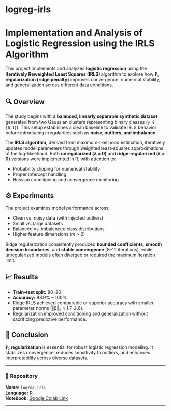 # logreg-irls
# Implementation and Analysis of Logistic Regression using the IRLS Algorithm

This project implements and analyzes **logistic regression** using the **Iteratively Reweighted Least Squares (IRLS)** algorithm to explore how **ℓ₂ regularization (ridge penalty)** improves convergence, numerical stability, and generalization across different data conditions.

## 🔍 Overview
The study begins with a **balanced, linearly separable synthetic dataset** generated from two Gaussian clusters representing binary classes (`y ∈ {0,1}`). This setup establishes a clean baseline to validate IRLS behavior before introducing irregularities such as **noise, outliers, and imbalance**.

The **IRLS algorithm**, derived from maximum-likelihood estimation, iteratively updates model parameters through weighted least-squares approximations of the log-likelihood. Both **unregularized (λ = 0)** and **ridge-regularized (λ > 0)** versions were implemented in R, with attention to:
- Probability clipping for numerical stability  
- Proper intercept handling  
- Hessian conditioning and convergence monitoring  

## ⚙️ Experiments
The project examines model performance across:
- Clean vs. noisy data (with injected outliers)  
- Small vs. large datasets  
- Balanced vs. imbalanced class distributions  
- Higher feature dimensions (m > 2)  

Ridge regularization consistently produced **bounded coefficients**, **smooth decision boundaries**, and **stable convergence** (8–12 iterations), while unregularized models often diverged or required the maximum iteration limit.

## 📈 Results
- **Train–test split:** 80–20  
- **Accuracy:** 88.9% – 100%  
- Ridge IRLS achieved comparable or superior accuracy with smaller parameter norms (‖β‖₂ ≈ 1.7–2.6).  
- Regularization improved conditioning and generalization without sacrificing predictive performance.

## 🧠 Conclusion
**ℓ₂ regularization** is essential for robust logistic regression modeling. It stabilizes convergence, reduces sensitivity to outliers, and enhances interpretability across diverse datasets.

---

### 📂 Repository
**Name:** `logreg-irls`  
**Language:** R  
**Notebook:** [Google Colab Link](https://colab.research.google.com/drive/1z71TY_BWET8otP08mqXSc8gPFheBi_vv)

---
